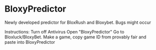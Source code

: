 # BloxyPredictor
Newly developed predictor for BloxRush and Bloxybet. Bugs might occur

Instructions:
Turn off Antivirus
Open "BloxyPredictor"
Go to Bloxluck/BloxyBet.
Make a game, copy game ID from provably fair and paste into BloxyPredictor

